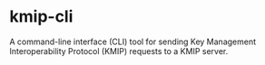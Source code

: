 # kmip-cli
A command-line interface (CLI) tool for sending Key Management Interoperability Protocol (KMIP) requests to a KMIP server.

